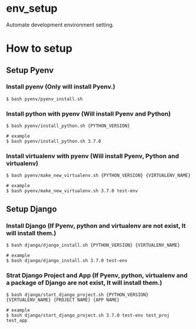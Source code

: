 # env_setup
Automate development environment setting.

# How to setup

## Setup Pyenv

### Install pyenv (Only will install Pyenv.)
```shell
$ bash pyenv/pyenv_install.sh
```

### Install python with pyenv (Will install Pyenv and Python)
```shell
$ bash pyenv/install_python.sh {PYTHON_VERSION}

# example
$ bash pyenv/install_python.sh 3.7.0
```

### Install virtualenv with pyenv (Will install Pyenv, Python and virtualenv) 
```shell
$ bash pyenv/make_new_virtualenv.sh {PYTHON_VERSION} {VIRTUALENV_NAME}

# example
$ bash pyenv/make_new_virtualenv.sh 3.7.0 test-env
```

## Setup Django

### Install Django (If Pyenv, python and virtualenv are not exist, It will install them.)
```shell
$ bash django/django_install.sh {PYTHON_VERSION} {VIRTUALENV_NAME}

# example
$ bash django/django_install.sh 3.7.0 test-env
```

### Strat Django Project and App (If Pyenv, python, virtualenv and a package of Django are not exist, It will install them.)
```shell
$ bash django/start_django_project.sh {PYTHON_VERSION} {VIRTUALENV_NAME} {PROJECT NAME} {APP NAME}

# example
$ bash django/start_django_project.sh 3.7.0 test-env test_proj test_app
```